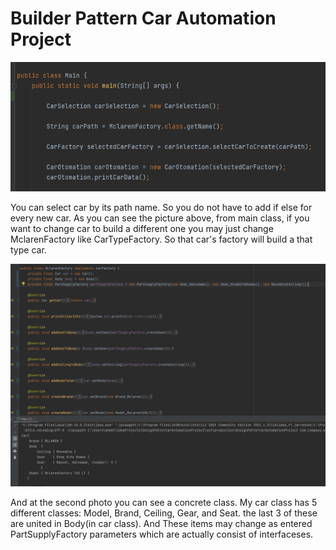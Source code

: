 # Builder Pattern Car Automation Project

![builderMain.png](https://github.com/AhmetEminSaglik/BuilderPattern_CarAutomationProject/blob/master/image/builderMain.png)

You can select car by its path name. So you do not have to add if else for every new car. As you can see the picture above, from main class,
if you want to change car to build a different one you may just change MclarenFactory like CarTypeFactory. So that car's factory will build 
a that type car. 
<br>

![BuilderDesign.png](https://github.com/AhmetEminSaglik/BuilderPattern_CarAutomationProject/blob/master/image/BuilderDesign.png)

And at the second photo  you can see a concrete class. My car class has 5 different classes: Model, Brand, Ceiling, Gear, and Seat. the last 3 of these
 are united in Body(in car class). And These items may change as entered PartSupplyFactory parameters which are actually consist of interfaceses.



